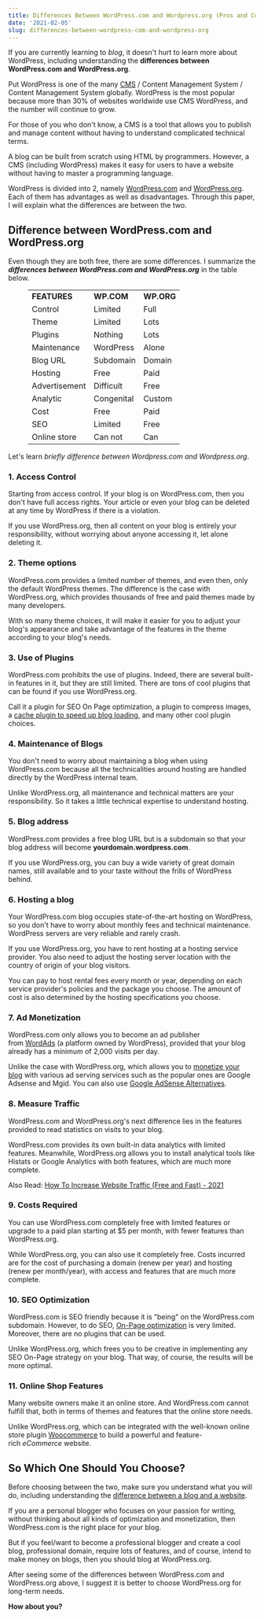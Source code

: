 ```yaml
---
title: Differences Between WordPress.com and Wordpress.org (Pros and Cons) 2021
date: '2021-02-05'
slug: differences-between-wordpress-com-and-wordpress-org
---
```

<!-- wp:paragraph -->
<p>If you are currently learning to&nbsp;<em>blog</em>, it doesn't hurt to learn more about WordPress, including understanding the <strong>differences between WordPress.com and WordPress.org</strong>.</p>
<!-- /wp:paragraph -->

<!-- wp:paragraph -->
<p>Put WordPress is one of the many <a href="https://kinsta.com/knowledgebase/content-management-system/" target="_blank" aria-label="CMS (opens in a new tab)" rel="noreferrer noopener nofollow" class="rank-math-link">CMS</a> / Content Management System / Content Management System globally. WordPress is the most popular because more than 30% of websites worldwide use CMS WordPress, and the number will continue to grow.</p>
<!-- /wp:paragraph -->

<!-- wp:paragraph -->
<p>For those of you who don't know, a CMS is a tool that allows you to publish and manage content without having to understand complicated technical terms.</p>
<!-- /wp:paragraph -->

<!-- wp:paragraph -->
<p>A blog can be built from scratch using HTML by programmers. However, a CMS (including WordPress) makes it easy for users to have a website without having to master a programming language.</p>
<!-- /wp:paragraph -->

<!-- wp:paragraph -->
<p>WordPress is divided into 2, namely&nbsp;<a rel="noreferrer noopener" class="rank-math-link" target="_blank" href="https://wordpress.com/">WordPress.com</a>&nbsp;and&nbsp;<a rel="noreferrer noopener" class="rank-math-link" target="_blank" href="https://wordpress.org/">WordPress.org</a>. Each of them has advantages as well as disadvantages. Through this paper, I will explain what the differences are between the two.</p>
<!-- /wp:paragraph -->

<!-- wp:heading -->
<h2>Difference between WordPress.com and WordPress.org</h2>
<!-- /wp:heading -->

<!-- wp:paragraph -->
<p>Even though they are both free, there are some differences. I summarize the <strong><em>differences between WordPress.com and WordPress.org</em></strong> in the table below.</p>
<!-- /wp:paragraph -->

<!-- wp:table {"className":"is-style-stripes"} -->
<figure class="wp-block-table is-style-stripes"><table><tbody><tr><td><strong>FEATURES</strong></td><td><strong>WP.COM</strong></td><td><strong>WP.ORG</strong></td></tr><tr><td>Control</td><td>Limited</td><td>Full</td></tr><tr><td>Theme</td><td>Limited</td><td>Lots</td></tr><tr><td>Plugins</td><td>Nothing</td><td>Lots</td></tr><tr><td>Maintenance</td><td>WordPress</td><td>Alone</td></tr><tr><td>Blog URL</td><td>Subdomain</td><td>Domain</td></tr><tr><td>Hosting</td><td>Free</td><td>Paid</td></tr><tr><td>Advertisement</td><td>Difficult</td><td>Free</td></tr><tr><td>Analytic</td><td>Congenital</td><td>Custom</td></tr><tr><td>Cost</td><td>Free</td><td>Paid</td></tr><tr><td>SEO</td><td>Limited</td><td>Free</td></tr><tr><td>Online store</td><td>Can not</td><td>Can</td></tr></tbody></table></figure>
<!-- /wp:table -->

<!-- wp:paragraph -->
<p>Let's learn <em>briefly difference between Wordpress.com and Wordpress.org</em>.</p>
<!-- /wp:paragraph -->

<!-- wp:heading {"level":3} -->
<h3>1. Access Control</h3>
<!-- /wp:heading -->

<!-- wp:paragraph -->
<p>Starting from access control. If your blog is on WordPress.com, then you don't have full access rights. Your article or even your blog can be deleted at any time by WordPress if there is a violation.</p>
<!-- /wp:paragraph -->

<!-- wp:paragraph -->
<p>If you use WordPress.org, then all content on your blog is entirely your responsibility, without worrying about anyone accessing it, let alone deleting it.</p>
<!-- /wp:paragraph -->

<!-- wp:heading {"level":3} -->
<h3>2. Theme options</h3>
<!-- /wp:heading -->

<!-- wp:paragraph -->
<p>WordPress.com provides a limited number of themes, and even then, only the default WordPress themes. The difference is the case with WordPress.org, which provides thousands of free and paid themes made by many developers.</p>
<!-- /wp:paragraph -->

<!-- wp:paragraph -->
<p>With so many theme choices, it will make it easier for you to adjust your blog's appearance and take advantage of the features in the theme according to your blog's needs.</p>
<!-- /wp:paragraph -->

<!-- wp:heading {"level":3} -->
<h3>3. Use of Plugins</h3>
<!-- /wp:heading -->

<!-- wp:paragraph -->
<p>WordPress.com prohibits the use of plugins. Indeed, there are several built-in features in it, but they are still limited. There are tons of cool plugins that can be found if you use WordPress.org.</p>
<!-- /wp:paragraph -->

<!-- wp:paragraph -->
<p>Call it a plugin for SEO On Page optimization, a plugin to compress images, a <a href="https://waytoidea.com/best-wordpress-caching-plugins/amp/" target="_blank" aria-label=" (opens in a new tab)" rel="noreferrer noopener" class="rank-math-link">cache plugin to speed up blog loading</a>, and many other cool plugin choices.</p>
<!-- /wp:paragraph -->

<!-- wp:heading {"level":3} -->
<h3>4. Maintenance of Blogs</h3>
<!-- /wp:heading -->

<!-- wp:paragraph -->
<p>You don't need to worry about maintaining a blog when using WordPress.com because all the technicalities around hosting are handled directly by the WordPress internal team.</p>
<!-- /wp:paragraph -->

<!-- wp:paragraph -->
<p>Unlike WordPress.org, all maintenance and technical matters are your responsibility. So it takes a little technical expertise to understand hosting.</p>
<!-- /wp:paragraph -->

<!-- wp:heading {"level":3} -->
<h3>5. Blog address</h3>
<!-- /wp:heading -->

<!-- wp:paragraph -->
<p>WordPress.com provides a free blog URL but is a subdomain so that your blog address will become&nbsp;<strong>yourdomain.wordpress.com</strong>.</p>
<!-- /wp:paragraph -->

<!-- wp:paragraph -->
<p>If you use WordPress.org, you can buy a wide variety of great domain names, still available and to your taste without the frills of WordPress behind.</p>
<!-- /wp:paragraph -->

<!-- wp:heading {"level":3} -->
<h3>6. Hosting a blog</h3>
<!-- /wp:heading -->

<!-- wp:paragraph -->
<p>Your WordPress.com blog occupies state-of-the-art hosting on WordPress, so you don't have to worry about monthly fees and technical maintenance. WordPress servers are very reliable and rarely crash.</p>
<!-- /wp:paragraph -->

<!-- wp:paragraph -->
<p>If you use WordPress.org, you have to rent hosting at a hosting service provider. You also need to adjust the hosting server location with the country of origin of your blog visitors.</p>
<!-- /wp:paragraph -->

<!-- wp:paragraph -->
<p>You can pay to host rental fees every month or year, depending on each service provider's policies and the package you choose. The amount of cost is also determined by the hosting specifications you choose.</p>
<!-- /wp:paragraph -->

<!-- wp:heading {"level":3} -->
<h3>7. Ad Monetization</h3>
<!-- /wp:heading -->

<!-- wp:paragraph -->
<p>WordPress.com only allows you to become an ad publisher from&nbsp;<a rel="noreferrer noopener" target="_blank" href="https://wordads.co/" class="rank-math-link">WordAds</a>&nbsp;(a platform owned by WordPress), provided that your blog already has a minimum of 2,000 visits per day.</p>
<!-- /wp:paragraph -->

<!-- wp:paragraph -->
<p>Unlike the case with WordPress.org, which allows you to&nbsp;<a aria-label=" (opens in a new tab)" href="https://waytoidea.com/how-to-make-money-blogging/" target="_blank" rel="noreferrer noopener" class="rank-math-link">monetize&nbsp;your blog</a> with various ad serving services such as the popular ones are Google Adsense and Mgid. You can also use <a href="https://waytoidea.com/google-adsense-alternatives/" target="_blank" aria-label=" (opens in a new tab)" rel="noreferrer noopener" class="rank-math-link">Google AdSense Alternatives</a>.</p>
<!-- /wp:paragraph -->

<!-- wp:heading {"level":3} -->
<h3>8. Measure Traffic</h3>
<!-- /wp:heading -->

<!-- wp:paragraph -->
<p>WordPress.com and WordPress.org's next difference lies in the features provided to read statistics on visits to your blog.</p>
<!-- /wp:paragraph -->

<!-- wp:paragraph -->
<p>WordPress.com provides its own built-in data analytics with limited features. Meanwhile, WordPress.org allows you to install analytical tools like Histats or Google Analytics with both features, which are much more complete.</p>
<!-- /wp:paragraph -->

<!-- wp:paragraph -->
<p>Also Read: <a href="https://waytoidea.com/drive-more-traffic-to-your-website/" target="_blank" aria-label=" (opens in a new tab)" rel="noreferrer noopener" class="rank-math-link">How To Increase Website Traffic (Free and Fast) - 2021</a></p>
<!-- /wp:paragraph -->

<!-- wp:heading {"level":3} -->
<h3>9. Costs Required</h3>
<!-- /wp:heading -->

<!-- wp:paragraph -->
<p>You can use WordPress.com completely free with limited features or upgrade to a paid plan starting at $5 per month, with fewer features than WordPress.org.</p>
<!-- /wp:paragraph -->

<!-- wp:paragraph -->
<p>While WordPress.org, you can also use it completely free. Costs incurred are for the cost of purchasing a domain (renew per year) and hosting (renew per month/year), with access and features that are much more complete.</p>
<!-- /wp:paragraph -->

<!-- wp:heading {"level":3} -->
<h3>10. SEO Optimization</h3>
<!-- /wp:heading -->

<!-- wp:paragraph -->
<p>WordPress.com is SEO friendly because it is "being" on the WordPress.com subdomain. However, to do SEO, <a href="https://backlinko.com/on-page-seo" target="_blank" aria-label=" (opens in a new tab)" rel="noreferrer noopener nofollow" class="rank-math-link">On-Page optimization</a> is very limited. Moreover, there are no plugins that can be used.</p>
<!-- /wp:paragraph -->

<!-- wp:paragraph -->
<p>Unlike WordPress.org, which frees you to be creative in implementing any SEO On-Page strategy on your blog. That way, of course, the results will be more optimal.</p>
<!-- /wp:paragraph -->

<!-- wp:heading {"level":3} -->
<h3>11. Online Shop Features</h3>
<!-- /wp:heading -->

<!-- wp:paragraph -->
<p>Many website owners make it an online store. And WordPress.com cannot fulfill that, both in terms of themes and features that the online store needs.</p>
<!-- /wp:paragraph -->

<!-- wp:paragraph -->
<p>Unlike WordPress.org, which can be integrated with the well-known online store plugin&nbsp;<a href="https://woocommerce.com/" target="_blank" aria-label=" (opens in a new tab)" rel="noreferrer noopener nofollow" class="rank-math-link">Woocommerce</a>&nbsp;to build a powerful and feature-rich&nbsp;<em>eCommerce</em>&nbsp;website.</p>
<!-- /wp:paragraph -->

<!-- wp:heading -->
<h2>So Which One Should You Choose?</h2>
<!-- /wp:heading -->

<!-- wp:paragraph -->
<p>Before choosing between the two, make sure you understand what you will do, including understanding&nbsp;the <a href="https://www.shoutmeloud.com/difference-between-blog-vs-website.html" class="rank-math-link">difference between a blog and a website</a>.</p>
<!-- /wp:paragraph -->

<!-- wp:paragraph -->
<p>If you are a personal blogger who focuses on your passion for writing, without thinking about all kinds of optimization and monetization, then WordPress.com is the right place for your blog.</p>
<!-- /wp:paragraph -->

<!-- wp:paragraph -->
<p>But if you feel/want to become a professional blogger and create a cool blog, professional domain, require lots of features, and of course, intend to make money on blogs, then you should blog at WordPress.org.</p>
<!-- /wp:paragraph -->

<!-- wp:paragraph -->
<p>After seeing some of the differences between WordPress.com and WordPress.org above, I suggest it is better to choose WordPress.org for long-term needs.</p>
<!-- /wp:paragraph -->

<!-- wp:paragraph -->
<p><strong>How about you?</strong></p>
<!-- /wp:paragraph -->
